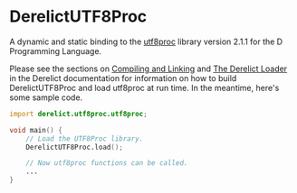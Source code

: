 DerelictUTF8Proc
================

A dynamic and static binding to the [utf8proc][1] library version 2.1.1 for the D Programming Language.

Please see the sections on [Compiling and Linking][2] and [The Derelict Loader][3] in the Derelict documentation for information on how to build DerelictUTF8Proc and load utf8proc at run time. In the meantime, here's some sample code.

```D
import derelict.utf8proc.utf8proc;

void main() {
    // Load the UTF8Proc library.
    DerelictUTF8Proc.load();

    // Now utf8proc functions can be called.
    ...
}
```

[1]: https://github.com/JuliaStrings/utf8proc
[2]: http://derelictorg.github.io/building/overview/
[3]: http://derelictorg.github.io/loading/loader/
